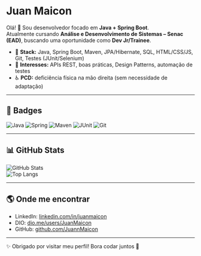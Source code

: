 # Juan Maicon

Olá! 👋 Sou desenvolvedor focado em **Java + Spring Boot**.  
Atualmente cursando **Análise e Desenvolvimento de Sistemas – Senac (EAD)**, buscando uma oportunidade como **Dev Jr/Trainee**.

- 🧰 **Stack:** Java, Spring Boot, Maven, JPA/Hibernate, SQL, HTML/CSS/JS, Git, Testes (JUnit/Selenium)  
- 🎯 **Interesses:** APIs REST, boas práticas, Design Patterns, automação de testes  
- ♿ **PCD:** deficiência física na mão direita (sem necessidade de adaptação)  

---

## 🚀 Badges
![Java](https://img.shields.io/badge/Java-ED8B00?logo=openjdk&logoColor=white)
![Spring](https://img.shields.io/badge/Spring-6DB33F?logo=spring&logoColor=white)
![Maven](https://img.shields.io/badge/Maven-C71A36?logo=apachemaven&logoColor=white)
![JUnit](https://img.shields.io/badge/JUnit-25A162?logo=junit5&logoColor=white)
![Git](https://img.shields.io/badge/Git-F05032?logo=git&logoColor=white)

---

## 📊 GitHub Stats
![GitHub Stats](https://github-readme-stats.vercel.app/api?username=JuannMaicon&show_icons=true)  
![Top Langs](https://github-readme-stats.vercel.app/api/top-langs/?username=JuannMaicon&layout=compact)

---

## 🌎 Onde me encontrar
- LinkedIn: [linkedin.com/in/juanmaicon](https://www.linkedin.com/in/juanmaicon)  
- DIO: [dio.me/users/JuanMaicon](https://www.dio.me/users/JuanMaicon)  
- GitHub: [github.com/JuannMaicon](https://github.com/JuannMaicon)  

---

✨ Obrigado por visitar meu perfil! Bora codar juntos 🚀
